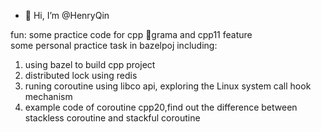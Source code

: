 - 👋 Hi, I’m @HenryQin

fun: some practice code for cpp grama and cpp11 feature <br>
some personal practice task in bazelpoj including: 
1. using bazel to build cpp project
2. distributed lock using redis
3. runing coroutine using libco api, exploring the Linux system call hook mechanism
4. example code of coroutine cpp20,find out the difference between stackless coroutine and stackful coroutine
<!---
HenryQin/HenryQin is a ✨ special ✨ repository because its `README.md` (this file) appears on your GitHub profile.
You can click the Preview link to take a look at your changes.
--->

